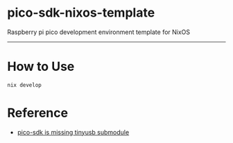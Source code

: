 # pico-sdk-nixos-template

Raspberry pi pico development environment template for NixOS

---

# How to Use
```sh
nix develop
```

# Reference
* [pico-sdk is missing tinyusb submodule](https://github.com/NixOS/nixpkgs/issues/175297)
